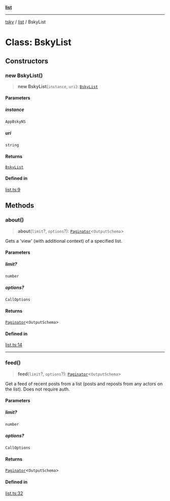 [**list**](../index.md)

***

[tsky](../../index.md) / [list](../index.md) / BskyList

# Class: BskyList

## Constructors

### new BskyList()

> **new BskyList**(`instance`, `uri`): [`BskyList`](BskyList.md)

#### Parameters

##### instance

`AppBskyNS`

##### uri

`string`

#### Returns

[`BskyList`](BskyList.md)

#### Defined in

[list.ts:9](https://github.com/anbraten/tsky/blob/d41f31ef5ffd7e02d6eae90f23a8982db2e99629/packages/core/src/list.ts#L9)

## Methods

### about()

> **about**(`limit`?, `options`?): [`Paginator`](../../paginate/classes/Paginator.md)\<`OutputSchema`\>

Gets a 'view' (with additional context) of a specified list.

#### Parameters

##### limit?

`number`

##### options?

`CallOptions`

#### Returns

[`Paginator`](../../paginate/classes/Paginator.md)\<`OutputSchema`\>

#### Defined in

[list.ts:14](https://github.com/anbraten/tsky/blob/d41f31ef5ffd7e02d6eae90f23a8982db2e99629/packages/core/src/list.ts#L14)

***

### feed()

> **feed**(`limit`?, `options`?): [`Paginator`](../../paginate/classes/Paginator.md)\<`OutputSchema`\>

Get a feed of recent posts from a list (posts and reposts from any actors on the list). Does not require auth.

#### Parameters

##### limit?

`number`

##### options?

`CallOptions`

#### Returns

[`Paginator`](../../paginate/classes/Paginator.md)\<`OutputSchema`\>

#### Defined in

[list.ts:32](https://github.com/anbraten/tsky/blob/d41f31ef5ffd7e02d6eae90f23a8982db2e99629/packages/core/src/list.ts#L32)
